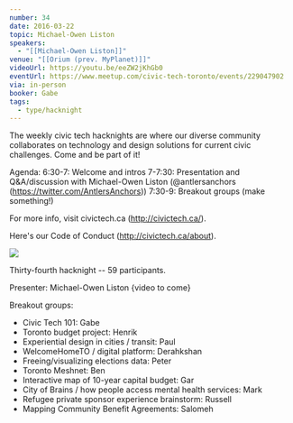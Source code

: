 ```yaml
---
number: 34
date: 2016-03-22
topic: Michael-Owen Liston
speakers:
  - "[[Michael-Owen Liston]]"
venue: "[[Orium (prev. MyPlanet)]]"
videoUrl: https://youtu.be/eeZW2jKhGb0
eventUrl: https://www.meetup.com/civic-tech-toronto/events/229047902
via: in-person
booker: Gabe
tags:
  - type/hacknight
---
```


The weekly civic tech hacknights are where our diverse community collaborates on technology and design solutions for current civic challenges. Come and be part of it!

Agenda:
6:30-7: Welcome and intros
7-7:30: Presentation and Q&A/discussion with Michael-Owen Liston (@antlersanchors (https://twitter.com/AntlersAnchors))
7:30-9: Breakout groups (make something!)

For more info, visit civictech.ca (http://civictech.ca/).

Here's our Code of Conduct (http://civictech.ca/about).


![](https://mlydg0vejq30.i.optimole.com/w:928/h:620/q:mauto/f:best/https://civictech.ca/wp-content/uploads/2016/03/20160322-DSC08773-1.jpg)

Thirty-fourth hacknight -- 59 participants.

Presenter: Michael-Owen Liston {video to come}

Breakout groups:
-   Civic Tech 101: Gabe
-   Toronto budget project: Henrik
-   Experiential design in cities / transit: Paul
-   WelcomeHomeTO / digital platform: Derahkshan
-   Freeing/visualizing elections data: Peter
-   Toronto Meshnet: Ben
-   Interactive map of 10-year capital budget: Gar
-   City of Brains / how people access mental health services: Mark
-   Refugee private sponsor experience brainstorm: Russell
-   Mapping Community Benefit Agreements: Salomeh